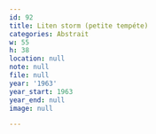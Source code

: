 ```yaml
---
id: 92
title: Liten storm (petite tempéte)
categories: Abstrait
w: 55
h: 38
location: null
note: null
file: null
year: '1963'
year_start: 1963
year_end: null
image: null

---
```

